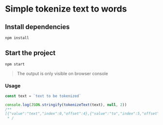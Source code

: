 # Simple tokenize text to words

## Install dependencies

```sh
npm install
```

## Start the project

```sh
npm start
```

> The output is only visible on browser console

### Usage

```js
const text = `text to be tokenized`

console.log(JSON.stringify(tokenizeText(text), null, 2))
/**
[{"value":"text","index":0,"offset":4},{"value":"to","index":5,"offset":2},{"value":"be","index":8,"offset":2},{"value":"tokenized","index":11,"offset":9}]
 * /
```